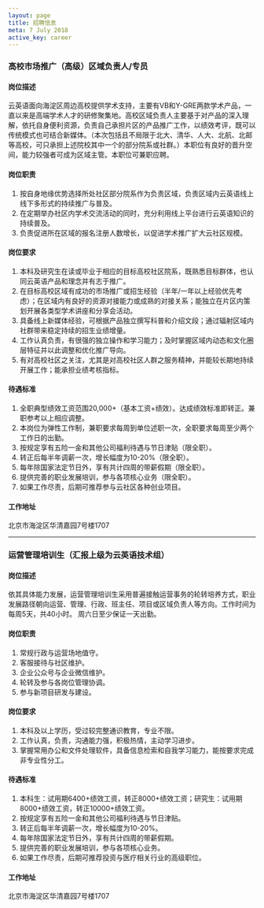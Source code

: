```yaml
---
layout: page
title: 招聘信息
meta: 7 July 2018
active_key: career
---
```


### 高校市场推广（高级）区域负责人/专员

#### 岗位描述
云英语面向海淀区周边高校提供学术支持，主要有VB和Y-GRE两款学术产品，一直以来是高端学术人才的研修聚集地。高校区域负责人主要基于对产品的深入理解，依托自身便利资源，负责自己承担片区的产品推广工作，以绩效考评，既可以传统模式也可结合新媒体。（本次包括且不局限于北大、清华、人大、北航、北邮等高校，可只承担上述院校其中一个的部分院系或社群。）本职位有良好的晋升空间，能力较强者可成为区域主管。本职位可兼职应聘。

#### 岗位职责
1. 按自身地缘优势选择所处社区部分院系作为负责区域，负责区域内云英语线上线下多形式的持续推广与普及。
2. 在定期举办社区内学术交流活动的同时，充分利用线上平台进行云英语知识的持续普及。
3. 负责促进所在区域的报名注册人数增长，以促进学术推广扩大云社区规模。

#### 岗位要求
1. 本科及研究生在读或毕业于相应的目标高校社区院系，既熟悉目标群体，也认同云英语产品和理念并有志于推广。
2. 在目标高校区域有成功的市场推广或招生经验（半年/一年以上经验优先考虑）；在区域内有良好的资源对接能力或成熟的对接关系；能独立在片区内策划开展各类型学术讲座和分享会活动。
3. 具备线上新媒体经验，可根据产品独立撰写科普和介绍文段；通过辐射区域内社群带来稳定持续的招生业绩增量。
4. 工作认真负责，有很强的独立操作和学习能力；及时掌握区域内动态和文化圈层特征并以此调整和优化推广导向。
5. 有对高校社区之关注，尤其是对高校社区人群之服务精神，并能较长期地持续开展工作；能承担业绩考核指标。

#### 待遇标准
1. 全职典型绩效工资范围20,000+（基本工资+绩效）。达成绩效标准即转正。兼职参考以上相应调整。
2. 本岗位为弹性工作制，兼职要求每周到单位述职一次，全职要求每周至少两个工作日的出勤。
2. 按规定享有五险一金和其他公司福利待遇与节日津贴（限全职）。
3. 转正后每半年调薪一次，增长幅度为10-20%（限全职）。
4. 每年除国家法定节日外，享有共计四周的带薪假期（限全职）。
5. 提供完善的职业发展培训，参与各项核心业务（限全职）。
6. 如果工作尽责，后期可推荐参与云社区各种创业项目。

#### 工作地址
北京市海淀区华清嘉园7号楼1707

---

### 运营管理培训生（汇报上级为云英语技术组）

#### 岗位描述
依其具体能力发展，运营管理培训生采用普遍接触运营事务的轮转培养方式，职业发展路径朝向运营、管理、行政、班主任、项目或区域负责人等方向。工作时间为每周5天，共40小时。 周六日至少保证一天出勤。

#### 岗位职责
1. 常规行政与运营场地值守。
2. 客服接待与社区维护。
3. 企业公众号与企业微信维护。
4. 轮转及参与各岗位管理协调。
5. 参与新项目研发与建设。

#### 岗位要求
1. 本科及以上学历，受过较完整通识教育，专业不限。
2. 工作认真，负责，沟通能力强，积极热情，主动学习进步。
3. 掌握常用办公和文件处理软件，具备信息检索和自我学习能力，能按要求完成非专业性分工。

#### 待遇标准
1. 本科生：试用期6400+绩效工资，转正8000+绩效工资；研究生：试用期8000+绩效工资，转正10000+绩效工资。
2. 按规定享有五险一金和其他公司福利待遇与节日津贴。
3. 转正后每半年调薪一次，增长幅度为10-20%。
4. 每年除国家法定节日外，享有共计四周的带薪假期。
5. 提供完善的职业发展培训，参与各项核心业务。
6. 如果工作尽责，后期可推荐投资与医疗相关行业的高级职位。

#### 工作地址
北京市海淀区华清嘉园7号楼1707
